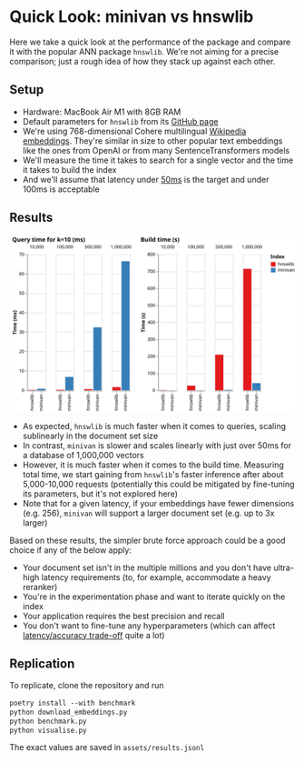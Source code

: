 # Quick Look: minivan vs hnswlib

Here we take a quick look at the performance of the package and compare it with the popular ANN package `hnswlib`. We're not aiming for a precise comparison; just a rough idea of how they stack up against each other.

## Setup

- Hardware: MacBook Air M1 with 8GB RAM
- Default parameters for `hnswlib` from its [GitHub page](https://github.com/nmslib/hnswlib#python-bindings-examples)
- We're using 768-dimensional Cohere multilingual [Wikipedia embeddings](https://huggingface.co/datasets/Cohere/wikipedia-22-12-en-embeddings). They're similar in size to other popular text embeddings like the ones from OpenAI or from many SentenceTransformers models
- We'll measure the time it takes to search for a single vector and the time it takes to build the index
- And we'll assume that latency under [50ms](https://web.dev/rail/#response-process-events-in-under-50ms) is the target and under 100ms is acceptable

## Results

![Query time and build time comparison](../assets/fig_benchmark.svg)

- As expected, `hnswlib` is much faster when it comes to queries, scaling sublinearly in the document set size
- In contrast, `minivan` is slower and scales linearly with just over 50ms for a database of 1,000,000 vectors
- However, it is much faster when it comes to the build time. Measuring total time, we start gaining from `hnswlib`'s faster inference after about 5,000-10,000 requests (potentially this could be mitigated by fine-tuning its parameters, but it's not explored here)
- Note that for a given latency, if your embeddings have fewer dimensions (e.g. 256), `minivan` will support a larger document set (e.g. up to 3x larger)

Based on these results, the simpler brute force approach could be a good choice if any of the below apply:

- Your document set isn't in the multiple millions and you don't have ultra-high latency requirements (to, for example, accommodate a heavy reranker)
- You're in the experimentation phase and want to iterate quickly on the index
- Your application requires the best precision and recall
- You don't want to fine-tune any hyperparameters (which can affect [latency/accuracy trade-off](https://github.com/erikbern/ann-benchmarks) quite a lot)

## Replication
To replicate, clone the repository and run

```
poetry install --with benchmark
python download_embeddings.py
python benchmark.py
python visualise.py
```

The exact values are saved in `assets/results.jsonl`
